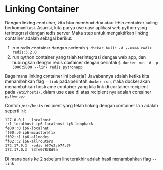 # Linking Container

Dengan linking container, kita bisa membuat dua atau lebih container saling berkomunikasi.
Asumsi, kita punya use case aplikasi web python yang terintegrasi dengan redis server. Maka step untuk mengaktifkan linking container adalah sebagai berikut:

1. run redis container dengan perintah ```$ docker build -d --name redis redis:3.2.0```
2. run python container yang telah terintegrasi dengan web app, dan hubungkan dengan redis container dengan perintah ```$ docker run -d -p 5000:5000 --link redis pythonapp```

Bagaimana linking container ini bekerja? Jawabannya adalah ketika kita menambahkan flag ```--link``` pada perintah ```docker run```, maka docker akan menambahkan hostname container yang kita link di container recipient pada ```/etc/hosts/```, dalam use case di atas recipient nya adalah container ```pythonapp```

Contoh ```/etc/hosts``` recipient yang telah linking dengan container lain adalah seperti ini:

```
127.0.0.1	localhost
::1	localhost ip6-localhost ip6-loopback
fe00::0	ip6-localnet
ff00::0	ip6-mcastprefix
ff02::1	ip6-allnodes
ff02::2	ip6-allrouters
172.17.0.2	redis b67e2cb74c30
172.17.0.3	73fe07838d9a
```

Di mana baris ke 2 sebelum line terakhir adalah hasil menambahkan flag ```--link```